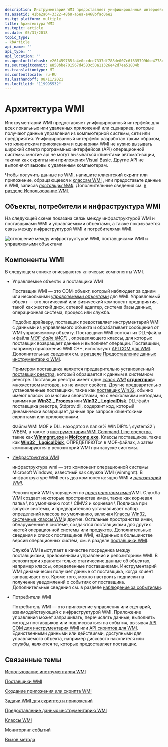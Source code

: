 ```yaml
---
description: Инструментарий WMI предоставляет унифицированный интерфейс для всех локальных или удаленных приложений или сценариев, которые получают данные управления из компьютерной системы, сети или предприятия.
ms.assetid: 41ba2a64-3322-48b8-a6ea-e468bfac06e2
ms.tgt_platform: multiple
title: Архитектура WMI
ms.topic: article
ms.date: 05/31/2018
topic_type:
- kbArticle
api_name: ''
api_type: ''
api_location: ''
ms.openlocfilehash: e261459785fa4e0ccdce7337df788de007c6f335799bbe4778e80f551f5e519e
ms.sourcegitcommit: e858bbe701567d4583c50a11326e42d7ea51804b
ms.translationtype: MT
ms.contentlocale: ru-RU
ms.lasthandoff: 08/11/2021
ms.locfileid: "119995532"
---
```

# <a name="wmi-architecture"></a>Архитектура WMI

Инструментарий WMI предоставляет унифицированный интерфейс для всех локальных или удаленных приложений или сценариев, которые получают данные управления из компьютерной системы, сети или предприятия. Унифицированный интерфейс разработан таким образом, что клиентским приложениям и сценариям WMI не нужно вызывать широкий спектр программных интерфейсов (API) операционной системы. многие api не могут вызываться клиентами автоматизации, такими как скрипты или приложения Visual Basic. Другие API не выполняют вызовы к удаленным компьютерам.

Чтобы получить данные из WMI, напишите клиентский скрипт или приложение, обращающееся к [классам WMI](wmi-classes.md) , или предоставьте данные в WMI, записав [*поставщик WMI*](gloss-p.md). Дополнительные сведения см. [в разделе Использование WMI](using-wmi.md).

## <a name="objects-consumers-and-infrastructure-of-wmi"></a>Объекты, потребители и инфраструктура WMI

На следующей схеме показана связь между инфраструктурой WMI и поставщиками WMI и управляемыми объектами, а также показывается связь между инфраструктурой WMI и потребителями WMI.

![отношение между инфраструктурой WMI, поставщиками WMI и управляемыми объектами](images/wmi-architecture.png)

## <a name="wmi-components"></a>Компоненты WMI

В следующем списке описываются ключевые компоненты WMI.

-   Управляемые объекты и поставщики WMI

    Поставщик WMI — это COM-объект, который наблюдает за одним или несколькими [*управляемыми объектами*](gloss-m.md) для WMI. Управляемый объект — это логический или физический компонент предприятия, такой как жесткий диск, сетевой адаптер, система базы данных, операционная система, процесс или служба.

    Подобно драйверу, поставщик предоставляет инструментарий WMI с данными из управляемого объекта и обрабатывает сообщения от WMI управляемому объекту. Поставщики WMI состоят из DLL-файла и файла [*MOF-файл (MOF)*](gloss-m.md) , определяющего классы, для которых поставщик возвращает данные и выполняет операции. Поставщики, например приложения WMI C++, используют [API COM для WMI](com-api-for-wmi.md). Дополнительные сведения см. [в разделе Предоставление данных инструментарию WMI](providing-data-to-wmi.md).

    Примером поставщика является предварительно установленный [поставщик реестра](/previous-versions/windows/desktop/regprov/system-registry-provider), который обращается к данным в системном реестре. Поставщик реестра имеет один [*класс WMI*](gloss-w.md) [**стдрегпров**](/previous-versions/windows/desktop/regprov/stdregprov)с множеством методов, но не имеет свойств. Другие предварительно установленные поставщики, такие как [поставщик Win32](/windows/desktop/CIMWin32Prov/win32-provider), обычно имеют классы со многими свойствами, но с несколькими методами, такими как [**Win32 \_ Process**](/windows/desktop/CIMWin32Prov/win32-process) или [**Win32 \_ LogicalDisk**](/windows/desktop/CIMWin32Prov/win32-logicaldisk). DLL-файл поставщика реестра, Stdprov.dll, содержит код, который динамически возвращает данные при запросе клиентскими скриптами или приложениями.

    Файлы WMI MOF и DLL находятся в папке% WINDIR% \\ system32 \\ WBEM, а также в [инструментарии WMI Command-Line средства](wmi-command-line-tools.md), такие как [**Winmgmt.exe**](winmgmt.md) и [**Mofcomp.exe**](mofcomp.md). Классы поставщиков, такие как [**Win32 \_ LogicalDisk**](/windows/desktop/CIMWin32Prov/win32-logicaldisk), ОПРЕДЕЛЯЮТся в MOF-файлах, а затем компилируются в репозиторий WMI при запуске системы.

-   [Инфраструктура WMI](wmi-infrastructure.md)

    инфраструктура wmi — это компонент операционной системы Microsoft Windows, известный как служба WMI (winmgmt). В инфраструктуре WMI есть два компонента: ядро WMI и [*репозиторий WMI*](gloss-w.md).

    Репозиторий WMI упорядочен по [*пространствам имен*](gloss-n.md)WMI. Служба WMI создает некоторые пространства имен, такие как корневая папка \\ по умолчанию root \\ CIMV2 и корневая \\ Подписка при запуске системы, и предварительно устанавливает набор определений классов по умолчанию, включая [Классы Win32](/windows/desktop/CIMWin32Prov/win32-provider), [системные классы WMI](wmi-system-classes.md)и другие. Остальные пространства имен, обнаруженные в системе, создаются поставщиками для других частей операционной системы или продуктов. Дополнительные сведения и список поставщиков WMI, найденных в большинстве версий операционных систем, см. в разделе [поставщики WMI](wmi-providers.md).

    Служба WMI выступает в качестве посредника между поставщиками, приложениями управления и репозиторием WMI. В репозитории хранятся только статические данные об объектах, например классы, определенные поставщиками. Инструментарий WMI динамически получает данные от поставщика, когда клиент запрашивает его. Кроме того, можно настроить подписки на получение уведомлений о событиях от поставщика. Дополнительные сведения см. в разделе [наблюдение за событиями](monitoring-events.md).

-   Потребители WMI

    Потребитель WMI — это приложение управления или сценарий, взаимодействующий с инфраструктурой WMI. Приложение управления может запрашивать, перечислять данные, выполнять методы поставщиков или подписываться на события, вызывая [API COM для инструментария WMI](com-api-for-wmi.md) или [API скриптов для WMI](scripting-api-for-wmi.md). Единственными данными или действиями, доступными для управляемого объекта, например дискового накопителя или службы, являются те, которые предоставляет поставщик.

## <a name="related-topics"></a>Связанные темы

<dl> <dt>

[Использование инструментария WMI](using-wmi.md)
</dt> <dt>

[Поставщики WMI](wmi-providers.md)
</dt> <dt>

[Создание приложения или скрипта WMI](creating-a-wmi-application-or-script.md)
</dt> <dt>

[Задачи WMI для скриптов и приложений](wmi-tasks-for-scripts-and-applications.md)
</dt> <dt>

[Предоставление данных инструментарию WMI](providing-data-to-wmi.md)
</dt> <dt>

[Классы WMI](wmi-classes.md)
</dt> <dt>

[Мониторинг событий](monitoring-events.md)
</dt> <dt>

[Вызов метода](calling-a-method.md)
</dt> </dl>

 

 
